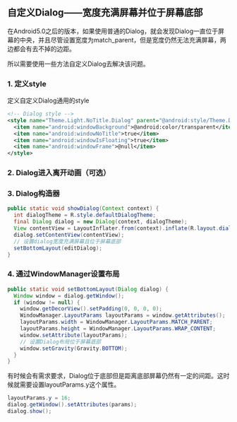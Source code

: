 ## 自定义Dialog——宽度充满屏幕并位于屏幕底部

在Android5.0之后的版本，如果使用普通的Dialog，就会发现Dialog一直位于屏幕的中央，并且尽管设置宽度为match_parent，但是宽度仍然无法充满屏幕，两边都会有去不掉的边距。

所以需要使用一些方法自定义Dialog去解决该问题。

### 1. 定义style

定义自定义Dialog通用的style

```xml
<!-- Dialog style -->
<style name="Theme.Light.NoTitle.Dialog" parent="@android:style/Theme.Dialog">
  <item name="android:windowBackground">@android:color/transparent</item>
  <item name="android:windowNoTitle">true</item>
  <item name="android:windowIsFloating">true</item>
  <item name="android:windowFrame">@null</item>
</style>
```

### 2. Dialog进入离开动画（可选）

### 3. Dialog构造器

```java
public static void showDialog(Context context) {
  int dialogTheme = R.style.defaultDialogTheme;
  final Dialog dialog = new Dialog(context, dialogTheme);
  View contentView = LayoutInflater.from(context).inflate(R.layout.dialog, null);
  dialog.setContentView(contentView);
  // 设置dialog宽度充满屏幕且位于屏幕底部
  setBottomLayout(editDialog);
}
```

### 4. 通过WindowManager设置布局

```java
public static void setBottomLayout(Dialog dialog) {
  Window window = dialog.getWindow();
  if (window != null) {
    window.getDecorView().setPadding(0, 0, 0, 0);
    WindowManager.LayoutParams layoutParams = window.getAttributes();
    layoutParams.width = WindowManager.LayoutParams.MATCH_PARENT;
    layoutParams.height = WindowManager.LayoutParams.WRAP_CONTENT;
    window.setAttribute(layoutParams);
    // 设置Dialog布局位于屏幕底部
    window.setGravity(Gravity.BOTTOM);
  }
}
```

有时候会有需求要求，Dialog位于底部但是距离底部屏幕仍然有一定的间距。这时候就需要设置layoutParams.y这个属性。

```java
layoutParams.y = 16;
dialog.getWindow().setAttributes(params);
dialog.show();
```